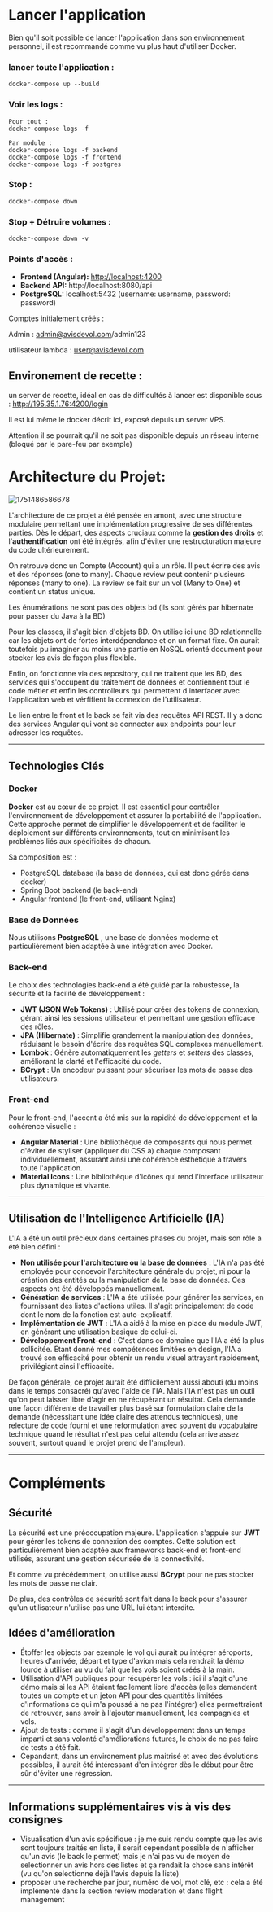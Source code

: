 # Lancer l'application

Bien qu'il soit possible de lancer l'application dans son environnement personnel, il est recommandé comme vu plus haut d'utiliser Docker.

### lancer toute l'application :

```
docker-compose up --build
```

### Voir les logs :

```
Pour tout :
docker-compose logs -f

Par module :
docker-compose logs -f backend
docker-compose logs -f frontend
docker-compose logs -f postgres
```

### Stop :

```
docker-compose down
```

### Stop + Détruire volumes :

```
docker-compose down -v
```

### Points d'accès :

* **Frontend (Angular):** [http://localhost:4200](http://localhost:4200)
* **Backend API:** http://localhost:8080/api
* **PostgreSQL:** localhost:5432 (username: username, password: password)

Comptes initialement créés :

Admin : admin@avisdevol.com/admin123

utilisateur lambda : user@avisdevol.com

## Environement de recette :

un server de recette, idéal en cas de difficultés à lancer est disponible sous : http://195.35.1.76:4200/login

Il est lui même le docker décrit ici, exposé depuis un server VPS.

Attention il se pourrait qu'il ne soit pas disponible depuis un réseau interne (bloqué par le pare-feu par exemple)

# Architecture du Projet:

![1751486586678](image/readme/1751486586678.png)

L'architecture de ce projet a été pensée en amont, avec une structure modulaire permettant une implémentation progressive de ses différentes parties. Dès le départ, des aspects cruciaux comme la **gestion des droits** et l'**authentification** ont été intégrés, afin d'éviter une restructuration majeure du code ultérieurement.

On retrouve donc un Compte (Account) qui a un rôle. Il peut écrire des avis et des réponses (one to many). Chaque review peut contenir plusieurs réponses (many to one). La review se fait sur un vol (Many to One) et contient un status unique.

Les énumérations ne sont pas des objets bd (ils sont gérés par hibernate pour passer du Java à la BD)

Pour les classes, il s'agit bien d'objets BD. On utilise ici une BD relationnelle car les objets ont de fortes interdépendance et on un format fixe. On aurait toutefois pu imaginer au moins une partie en NoSQL orienté document pour stocker les avis de façon plus flexible.

Enfin, on fonctionne via des repository, qui ne traitent que les BD, des services qui s'occupent du traitement de données et contiennent tout le code métier et enfin les controlleurs qui permettent d'interfacer avec l'application web et vérfifient la connexion de l'utilisateur.

Le lien entre le front et le back se fait via des requêtes API REST. Il y a donc des services Angular qui vont se connecter aux endpoints pour leur adresser les requêtes.

---

## Technologies Clés

### Docker

**Docker** est au cœur de ce projet. Il est essentiel pour contrôler l'environnement de développement et assurer la portabilité de l'application. Cette approche permet de simplifier le développement et de faciliter le déploiement sur différents environnements, tout en minimisant les problèmes liés aux spécificités de chacun.

Sa composition est :

- PostgreSQL database (la base de données, qui est donc gérée dans docker)
- Spring Boot backend (le back-end)
- Angular frontend (le front-end, utilisant Nginx)

### Base de Données

Nous utilisons  **PostgreSQL** , une base de données moderne et particulièrement bien adaptée à une intégration avec Docker.

### Back-end

Le choix des technologies back-end a été guidé par la robustesse, la sécurité et la facilité de développement :

* **JWT (JSON Web Tokens)** : Utilisé pour créer des tokens de connexion, gérant ainsi les sessions utilisateur et permettant une gestion efficace des rôles.
* **JPA (Hibernate)** : Simplifie grandement la manipulation des données, réduisant le besoin d'écrire des requêtes SQL complexes manuellement.
* **Lombok** : Génère automatiquement les *getters* et *setters* des classes, améliorant la clarté et l'efficacité du code.
* **BCrypt** : Un encodeur puissant pour sécuriser les mots de passe des utilisateurs.

### Front-end

Pour le front-end, l'accent a été mis sur la rapidité de développement et la cohérence visuelle :

* **Angular Material** : Une bibliothèque de composants qui nous permet d'éviter de styliser (appliquer du CSS à) chaque composant individuellement, assurant ainsi une cohérence esthétique à travers toute l'application.
* **Material Icons** : Une bibliothèque d'icônes qui rend l'interface utilisateur plus dynamique et vivante.

---

## Utilisation de l'Intelligence Artificielle (IA)

L'IA a été un outil précieux dans certaines phases du projet, mais son rôle a été bien défini :

* **Non utilisée pour l'architecture ou la base de données** : L'IA n'a pas été employée pour concevoir l'architecture générale du projet, ni pour la création des entités ou la manipulation de la base de données. Ces aspects ont été développés manuellement.
* **Génération de services** : L'IA a été utilisée pour générer les services, en fournissant des listes d'actions utiles. Il s'agit principalement de code dont le nom de la fonction est auto-explicatif.
* **Implémentation de JWT** : L'IA a aidé à la mise en place du module JWT, en générant une utilisation basique de celui-ci.
* **Développement Front-end** : C'est dans ce domaine que l'IA a été la plus sollicitée. Étant donné mes compétences limitées en design, l'IA a trouvé son efficacité pour obtenir un rendu visuel attrayant rapidement, privilégiant ainsi l'efficacité.

De façon générale, ce projet aurait été difficilement aussi abouti (du moins dans le temps consacré) qu'avec l'aide de l'IA. Mais l'IA n'est pas un outil qu'on peut laisser libre d'agir en ne récupérant un résultat. Cela demande une façon différente de travailler plus basé sur formulation claire de la demande (nécessitant une idée claire des attendus techniques), une relecture de code fourni et une reformulation avec souvent du vocabulaire technique quand le résultat n'est pas celui attendu (cela arrive assez souvent, surtout quand le projet prend de l'ampleur).

---

# Compléments

## Sécurité

La sécurité est une préoccupation majeure. L'application s'appuie sur **JWT** pour gérer les tokens de connexion des comptes. Cette solution est particulièrement bien adaptée aux frameworks back-end et front-end utilisés, assurant une gestion sécurisée de la connectivité.

Et comme vu précédemment, on utilise aussi **BCrypt** pour ne pas stocker les mots de passe ne clair.

De plus, des contrôles de sécurité sont fait dans le back pour s'assurer qu'un utilisateur n'utilise pas une URL lui étant interdite.

## Idées d'amélioration

- Étoffer les objects par exemple le vol qui aurait pu intégrer aéroports, heures d'arrivée, départ et type d'avion mais cela rendrait la démo lourde à utiliser au vu du fait que les vols soient créés à la main.
- Utilisation d'API publiques pour récupérer les vols : ici il s'agit d'une démo mais si les API étaient facilement libre d'accès (elles demandent toutes un compte et un jeton API pour des quantités limitées d'informations ce qui m'a poussé à ne pas l'intégrer) elles permettraient de retrouver, sans avoir à l'ajouter manuellement, les compagnies et vols.
- Ajout de tests : comme il s'agit d'un développement dans un temps imparti et sans volonté d'améliorations futures, le choix de ne pas faire de tests a été fait.
- Cepandant, dans un environement plus maitrisé et avec des évolutions possibles, il aurait été intéressant d'en intégrer dès le début pour être sûr d'éviter une régression.

---

## Informations supplémentaires vis à vis des consignes

- Visualisation d'un avis spécifique : je me suis rendu compte que les avis sont toujours traités en liste, il serait cependant possible de n'afficher qu'un avis (le back le permet) mais je n'ai pas vu de moyen de selectionner un avis hors des listes et ça rendait la chose sans intérêt (vu qu'on selectionne déjà l'avis depuis la liste)
- proposer une recherche par jour, numéro de vol, mot clé, etc : cela a été implémenté dans la section review moderation et dans flight management
